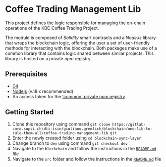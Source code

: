 # Coffee Trading Management Lib

This project defines the logic responsible for managing the on-chain operations of the KBC Coffee Trading Project.

The module is composed of _Solidity_ smart contracts and a _NodeJs_ library that wraps the blockchain logic, offering the user a set of user-friendly methods for interacting with the blockchain.
Both packages make use of a common library that contains logic shared between similar projects. This library is hosted on a private _npm_ registry.

## Prerequisites

- [Git](https://git-scm.com/)
- [Nodejs](https://nodejs.org/en) (v.18.x recommended)
- An access token for the ['common' private npm registry](https://gitlab-core.supsi.ch/dti-isin/giuliano.gremlich/blockchain/one_lib_to_rule_them_all)

## Getting Started

1. Clone this repository using command `git clone https://gitlab-core.supsi.ch/dti-isin/giuliano.gremlich/blockchain/one-lib-to-rule-them-all/coffee-trading-management-lib.git`
2. Enter the newly created folder using `cd blockchain-sync-layer`
3. Change branch to `dev` using command `git checkout dev`
4. Navigate to the `blockchain` and follow the instructions in the [`README.md`](https://gitlab-core.supsi.ch/dti-isin/giuliano.gremlich/blockchain/one-lib-to-rule-them-all/coffee-trading-management-lib/-/blob/dev/blockchain/README.md) file
5. Navigate to the `src` folder and follow the instructions in the [`README.md`](https://gitlab-core.supsi.ch/dti-isin/giuliano.gremlich/blockchain/one-lib-to-rule-them-all/coffee-trading-management-lib/-/blob/dev/src/README.md) file